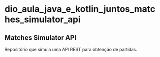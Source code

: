 # dio_aula_java_e_kotlin_juntos_matches_simulator_api
## Matches Simulator API
 Repositório que simula uma API REST para obtenção de partidas.
